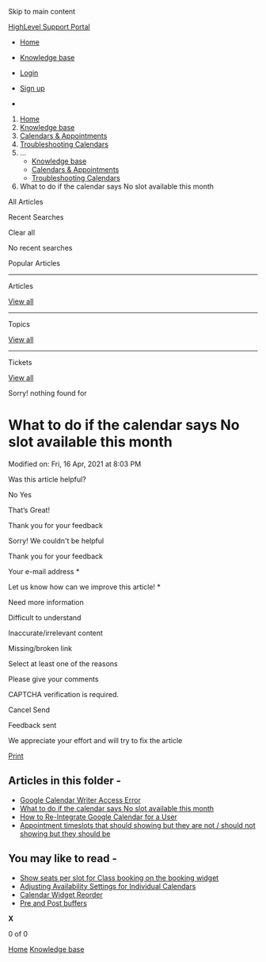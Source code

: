 Skip to main content

[ HighLevel Support Portal ](https://help.gohighlevel.com)

  * [ Home ](/support/home)
  * [ Knowledge base ](/support/solutions)

  * [Login](/support/login)
  * [Sign up](/support/signup)
  * 

  1. [Home](/support/home)
  2. [Knowledge base](/support/solutions)
  3. [Calendars & Appointments](/support/solutions/48000449585)
  4. [Troubleshooting Calendars](/support/solutions/folders/155000000689)
  5. ... 
     * [Knowledge base](/support/solutions)
     * [Calendars & Appointments](/support/solutions/48000449585)
     * [Troubleshooting Calendars](/support/solutions/folders/155000000689)
  6. What to do if the calendar says No slot available this month

All  Articles 

Recent Searches

Clear all

No recent searches

Popular Articles

* * *

Articles

[View all](/support/search/solutions)

* * *

Topics

[View all](/support/search/topics)

* * *

Tickets

[View all](/support/search/tickets)

Sorry! nothing found for   

# What to do if the calendar says No slot available this month

Modified on: Fri, 16 Apr, 2021 at 8:03 PM

Was this article helpful?

No  Yes 

That’s Great!

Thank you for your feedback

Sorry! We couldn't be helpful

Thank you for your feedback

Your e-mail address *

Let us know how can we improve this article! *

Need more information 

Difficult to understand 

Inaccurate/irrelevant content 

Missing/broken link 

Select at least one of the reasons 

Please give your comments 

CAPTCHA verification is required. 

Cancel  Send 

Feedback sent

We appreciate your effort and will try to fix the article

[Print](javascript:print\(\))

## Articles in this folder -

  * [Google Calendar Writer Access Error](/support/solutions/articles/48001064575-google-calendar-writer-access-error)
  * [What to do if the calendar says No slot available this month](/support/solutions/articles/48001180921-what-to-do-if-the-calendar-says-no-slot-available-this-month)
  * [How to Re-Integrate Google Calendar for a User](/support/solutions/articles/48001181302-how-to-re-integrate-google-calendar-for-a-user)
  * [Appointment timeslots that should showing but they are not / should not showing but they should be](/support/solutions/articles/48001181711-appointment-timeslots-that-should-showing-but-they-are-not-should-not-showing-but-they-should-be)

## You may like to read -

  * [Show seats per slot for Class booking on the booking widget](/support/solutions/articles/155000000956-show-seats-per-slot-for-class-booking-on-the-booking-widget)
  * [Adjusting Availability Settings for Individual Calendars](/support/solutions/articles/48001155718-adjusting-availability-settings-for-individual-calendars)
  * [Calendar Widget Reorder](/support/solutions/articles/155000002684-calendar-widget-reorder)
  * [Pre and Post buffers](/support/solutions/articles/155000001019-pre-and-post-buffers)

**X**

0 of 0 []()

[Home](/support/home) [Knowledge base](/support/solutions)
